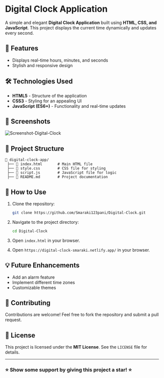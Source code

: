 # Digital Clock Application

A simple and elegant **Digital Clock Application** built using **HTML, CSS, and JavaScript**. This project displays the current time dynamically and updates every second.

## 🚀 Features

- Displays real-time hours, minutes, and seconds
- Stylish and responsive design

## 🛠️ Technologies Used

- **HTML5** - Structure of the application
- **CSS3** - Styling for an appealing UI
- **JavaScript (ES6+)** - Functionality and real-time updates

## 📸 Screenshots

![Screenshot-Digital-Clock](https://github.com/user-attachments/assets/395ed11f-de33-48fc-b78d-a5b1d096b044)


## 📂 Project Structure

```
📁 digital-clock-app/
 ├── 📄 index.html       # Main HTML file
 ├── 📄 style.css        # CSS file for styling
 ├── 📄 script.js        # JavaScript file for logic
 ├── 📄 README.md        # Project documentation
```

## 🎯 How to Use

1. Clone the repository:
   ```sh
   git clone https://github.com/Smaraki123pani/Digital-Clock.git
   ```
2. Navigate to the project directory:
   ```sh
   cd Digital-Clock
   ```
3. Open `index.html` in your browser.

4. Open `https://digital-clock-smaraki.netlify.app/` in your browser.

## 💡 Future Enhancements

- Add an alarm feature
- Implement different time zones
- Customizable themes

## 🙌 Contributing

Contributions are welcome! Feel free to fork the repository and submit a pull request.

## 📜 License

This project is licensed under the **MIT License**. See the `LICENSE` file for details.

---

### ⭐ Show some support by giving this project a star! ⭐



